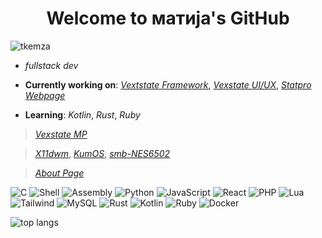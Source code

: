 <h1 align="center">Welcome to матија's GitHub</h1>

<p align="left"><img src="https://komarev.com/ghpvc/?username=tkemza&label=Profile%20views&color=0e75b6&style=flat" alt="tkemza" /></p>
<p>

- _fullstack dev_
- **Currently working on**: [_Vextstate Framework_](https://github.com/vexstate/vexlib), [_Vexstate UI/UX_](https://github.com/vexstate/vexui), [_Statpro Webpage_](https://)

- **Learning**: _Kotlin_, _Rust_, _Ruby_

> [_Vexstate MP_](https://github.com/vexstate)

> [_X11dwm_](https://github.com/n11kol11c/X11dwm.git),
> [_KumOS_](https://github.com/TodorW/ZephyrOS),
> [_smb-NES6502_](https://github.com/n11kol11c/smb-NES6502)

> [_About Page_](info.md)

![C](https://img.shields.io/badge/C-00599C?style=for-the-badge&logo=c&logoColor=white)
![Shell](https://img.shields.io/badge/Shell-89e051?style=for-the-badge&logo=gnu-bash&logoColor=black)
![Assembly](https://img.shields.io/badge/Assembly-6E4B3C?style=for-the-badge&logo=Assembly&logoColor=black)
![Python](https://img.shields.io/badge/Python-3776AB?style=for-the-badge&logo=python&logoColor=white)
![JavaScript](https://img.shields.io/badge/JavaScript-F7DF1E?style=for-the-badge&logo=javascript&logoColor=black)
![React](https://img.shields.io/badge/React-61DAFB?style=for-the-badge&logo=react&logoColor=black)
![PHP](https://img.shields.io/badge/Php-00599C?style=for-the-badge&logo=php&logoColor=white)
![Lua](https://img.shields.io/badge/Lua-2C2D72?style=for-the-badge&logo=lua&logoColor=white)
![Tailwind](https://img.shields.io/badge/Tailwind_CSS-06B6D4?style=for-the-badge&logo=tailwind-css&logoColor=white)
![MySQL](https://img.shields.io/badge/MySQL-4479A1?style=for-the-badge&logo=mysql&logoColor=white)
![Rust](https://img.shields.io/badge/Rust-000000?style=for-the-badge&logo=rust&logoColor=white)
![Kotlin](https://img.shields.io/badge/Kotlin-7F52FF?style=for-the-badge&logo=kotlin&logoColor=white)
![Ruby](https://img.shields.io/badge/Ruby-CC342D?style=for-the-badge&logo=ruby&logoColor=white)
![Docker](https://img.shields.io/badge/Docker-2496ED?style=for-the-badge&logo=docker&logoColor=white)

<!--![](https://github-readme-stats.vercel.app/api/top-langs/?username=n11kol11c&layout=compact&theme=dark&hide_border=true&cache_seconds=60) -->
<!--![Top Langs](https://github-readme-stats.vercel.app/api/top-langs/?username=n11kol11c&layout=compact) -->
![top langs](https://github-readme-stats.vercel.app/api/top-langs/?username=n11kol11c&layout=compact&langs_count=6&theme=dark&hide_border=true)

